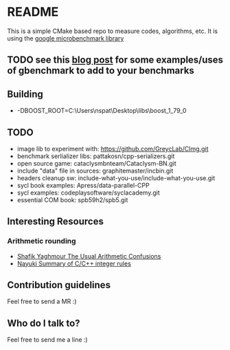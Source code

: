 # README #

This is a simple CMake based repo to measure codes, algorithms, etc.
It is using the [google microbenchmark library](https://github.com/google/benchmark) 

## TODO see this [blog post](http://ykarroum.com/2022/05/30/true-cost-list/) for some examples/uses of gbenchmark to add to your benchmarks
## Building ##
* -DBOOST_ROOT=C:\\Users\\nspat\\Desktop\\libs\\boost_1_79_0

## TODO
* image lib to experiment with: https://github.com/GreycLab/CImg.git
* benchmark serlializer libs: pattakosn/cpp-serializers.git
* open source game: cataclysmbnteam/Cataclysm-BN.git
* include "data" file in sources: graphitemaster/incbin.git
* headers cleanup sw: include-what-you-use/include-what-you-use.git
* sycl book examples: Apress/data-parallel-CPP
* sycl examples: codeplaysoftware/syclacademy.git
* essential COM book: spb59h2/spb5.git

## Interesting Resources
### Arithmetic rounding
  - [Shafik Yaghmour The Usual Arithmetic Confusions](https://shafik.github.io/c++/2021/12/30/usual_arithmetic_confusions.html)
  - [Nayuki Summary of C/C++ integer rules](https://www.nayuki.io/page/summary-of-c-cpp-integer-rules)

## Contribution guidelines ##
Feel free to send a MR :)

## Who do I talk to? ##
Feel free to send me a line :)
